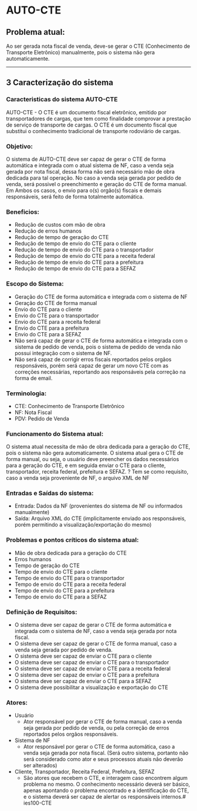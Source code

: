 # AUTO-CTE

## Problema atual:
Ao ser gerada nota fiscal de venda, deve-se gerar o CTE (Conhecimento de Transporte Eletrônico) manualmente, pois o sistema não gera automaticamente.
***
## 3 Caracterização do sistema
### Caracteristicas do sistema AUTO-CTE
AUTO-CTE - O CTE é um documento fiscal eletrônico, emitido por transportadores de cargas, que tem como finalidade comprovar a prestação de serviço de transporte de cargas. O CTE é um documento fiscal que substitui o conhecimento tradicional de transporte rodoviário de cargas.

### Objetivo:
O sistema de AUTO-CTE deve ser capaz de gerar o CTE de forma automática e integrada com o atual sistema de NF, caso a venda seja gerada por nota fiscal, dessa forma não será necessário mão de obra dedicada para tal operação. No caso a venda seja gerada por pedido de venda, será possivel o preenchimento e geração do CTE de forma manual.
Em Ambos os casos, o envio para o(s) orgão(s) fiscais e demais responsáveis, será feito de forma totalmente automática.

### Beneficios:
- Redução de custos com mão de obra
- Redução de erros humanos
- Redução de tempo de geração do CTE
- Redução de tempo de envio do CTE para o cliente
- Redução de tempo de envio do CTE para o transportador
- Redução de tempo de envio do CTE para a receita federal
- Redução de tempo de envio do CTE para a prefeitura
- Redução de tempo de envio do CTE para a SEFAZ

### Escopo do Sistema:
- Geração do CTE de forma automática e integrada com o sistema de NF
- Geração do CTE de forma manual
- Envio do CTE para o cliente
- Envio do CTE para o transportador
- Envio do CTE para a receita federal
- Envio do CTE para a prefeitura
- Envio do CTE para a SEFAZ
- Não será capaz de gerar o CTE de forma automática e integrada com o sistema de pedido de venda, pois o sistema de pedido de venda não possui integração com o sistema de NF.
- Não será capaz de corrigir erros fiscais reportados pelos orgãos responsáveis, porém será capaz de gerar um novo CTE com as correções necessárias, reportando aos responsáveis pela correção na forma de email.

### Terminologia:
- CTE: Conhecimento de Transporte Eletrônico
- NF: Nota Fiscal
- PDV: Pedido de Venda

### Funcionamento do Sistema atual:
O sistema atual necessita de mão de obra dedicada para a geração do CTE, pois o sistema não gera automaticamente. O sistema atual gera o CTE de forma manual, ou seja, o usuário deve preencher os dados necessários para a geração do CTE, e em seguida enviar o CTE para o cliente, transportador, receita federal, prefeitura e SEFAZ.
? Tem se como requisito, caso a venda seja proveniente de NF, o arquivo XML de NF

### Entradas e Saídas do sistema:
- Entrada: Dados da NF (provenientes do sistema de NF ou informados manualmente)
- Saída: Arquivo XML do CTE (implicitamente enviado aos responsáveis, porém permitindo a visualização/exportação do mesmo)

### Problemas e pontos críticos do sistema atual:
- Mão de obra dedicada para a geração do CTE
- Erros humanos
- Tempo de geração do CTE
- Tempo de envio do CTE para o cliente
- Tempo de envio do CTE para o transportador
- Tempo de envio do CTE para a receita federal
- Tempo de envio do CTE para a prefeitura
- Tempo de envio do CTE para a SEFAZ

### Definição de Requisitos:
- O sistema deve ser capaz de gerar o CTE de forma automática e integrada com o sistema de NF, caso a venda seja gerada por nota fiscal.
- O sistema deve ser capaz de gerar o CTE de forma manual, caso a venda seja gerada por pedido de venda.
- O sistema deve ser capaz de enviar o CTE para o cliente
- O sistema deve ser capaz de enviar o CTE para o transportador
- O sistema deve ser capaz de enviar o CTE para a receita federal
- O sistema deve ser capaz de enviar o CTE para a prefeitura
- O sistema deve ser capaz de enviar o CTE para a SEFAZ
- O sistema deve possibilitar a visualização e exportação do CTE

### Atores:
- Usuário
    - Ator responsável por gerar o CTE de forma manual, caso a venda seja gerada por pedido de venda, ou pela correção de erros reportados pelos orgãos responsáveis.
- Sistema de NF
    - Ator responsável por gerar o CTE de forma automática, caso a venda seja gerada por nota fiscal. (Será outro sistema, portanto não será considerado como ator e seus processos atuais não deverão ser alterados)
- Cliente, Transportador, Receita Federal, Prefeitura, SEFAZ
    - São atores que recebem o CTE, e interagem caso encontrem algum problema no mesmo. O conhecimento necessário deverá ser básico, apenas apontando o problema encontrado e a identificação do CTE, e o sistema deverá ser capaz de alertar os responsáveis internos.# ies100-CTE
